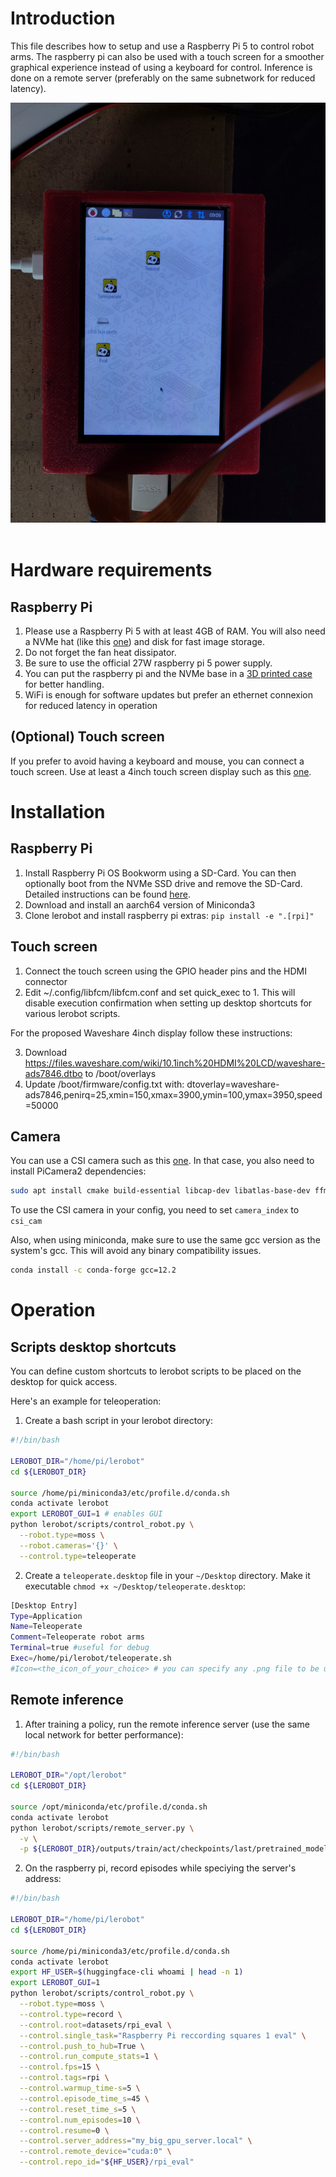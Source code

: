 # Introduction

This file describes how to setup and use a Raspberry Pi 5 to control robot arms. The raspberry pi can also be used with a touch screen for a smoother graphical experience instead of using a keyboard for control. Inference is done on a remote server (preferably on the same subnetwork for reduced latency).

<p align="center">
  <picture>
    <img alt="Rapberry Pi 5 client" src="media/raspberrypi/desktop.jpg" style="max-width: 100%;">
  </picture>
  <br/>
  <br/>
</p>

# Hardware requirements

## Raspberry Pi

1. Please use a Raspberry Pi 5 with at least 4GB of RAM. You will also need a NVMe hat (like this [one](https://shop.pimoroni.com/products/nvme-base?variant=41313839448147)) and disk for fast image storage.
2. Do not forget the fan heat dissipator.
3. Be sure to use the official 27W raspberry pi 5 power supply.
4. You can put the raspberry pi and the NVMe base in a [3D printed case](https://www.thingiverse.com/thing:6259491) for better handling.
5. WiFi is enough for software updates but prefer an ethernet connexion for reduced latency in operation

## (Optional) Touch screen

If you prefer to avoid having a keyboard and mouse, you can connect a touch screen. Use at least a 4inch touch screen display such as this [one](https://www.waveshare.com/4inch-hdmi-lcd.htm).

# Installation

## Raspberry Pi

1. Install Raspberry Pi OS Bookworm using a SD-Card. You can then optionally boot from the NVMe SSD drive and remove the SD-Card. Detailed instructions can be found [here](https://www.jeffgeerling.com/blog/2023/nvme-ssd-boot-raspberry-pi-5).
2. Download and install an aarch64 version of Miniconda3
3. Clone lerobot and install raspberry pi extras: ```pip install -e ".[rpi]"```

## Touch screen

1. Connect the touch screen using the GPIO header pins and the HDMI connector
2. Edit ~/.config/libfcm/libfcm.conf and set quick_exec to 1. This will disable execution confirmation when setting up desktop shortcuts for various lerobot scripts.

For the proposed Waveshare 4inch display follow these instructions:

3. Download https://files.waveshare.com/wiki/10.1inch%20HDMI%20LCD/waveshare-ads7846.dtbo to /boot/overlays
4. Update /boot/firmware/config.txt with: dtoverlay=waveshare-ads7846,penirq=25,xmin=150,xmax=3900,ymin=100,ymax=3950,speed=50000

## Camera

You can use a CSI camera such as this [one](https://www.raspberrypi.com/products/camera-module-3/). In that case, you also need to install PiCamera2 dependencies:

```bash
sudo apt install cmake build-essential libcap-dev libatlas-base-dev ffmpeg libopenjp2-7 libcamera-dev libkms++-dev libfmt-dev libdrm-dev
```

To use the CSI camera in your config, you need to set `camera_index` to `csi_cam`

Also, when using miniconda, make sure to use the same gcc version as the system's gcc. This will avoid any binary compatibility issues.

```bash
conda install -c conda-forge gcc=12.2
```

# Operation

## Scripts desktop shortcuts

You can define custom shortcuts to lerobot scripts to be placed on the desktop for quick access.

Here's an example for teleoperation:

1. Create a bash script in your lerobot directory:
```bash
#!/bin/bash

LEROBOT_DIR="/home/pi/lerobot"
cd ${LEROBOT_DIR}

source /home/pi/miniconda3/etc/profile.d/conda.sh
conda activate lerobot
export LEROBOT_GUI=1 # enables GUI
python lerobot/scripts/control_robot.py \
  --robot.type=moss \
  --robot.cameras='{}' \
  --control.type=teleoperate
```

2. Create a ```teleoperate.desktop``` file in your ```~/Desktop``` directory. Make it executable ```chmod +x ~/Desktop/teleoperate.desktop```:

```bash
[Desktop Entry]
Type=Application
Name=Teleoperate
Comment=Teleoperate robot arms
Terminal=true #useful for debug
Exec=/home/pi/lerobot/teleoperate.sh
#Icon=<the_icon_of_your_choice> # you can specify any .png file to be used as an icon for the desktop shortcut.
```

## Remote inference

1. After training a policy, run the remote inference server (use the same local network for better performance):
```bash
#!/bin/bash

LEROBOT_DIR="/opt/lerobot"
cd ${LEROBOT_DIR}

source /opt/miniconda/etc/profile.d/conda.sh
conda activate lerobot
python lerobot/scripts/remote_server.py \
  -v \
  -p ${LEROBOT_DIR}/outputs/train/act/checkpoints/last/pretrained_model
```

2. On the raspberry pi, record episodes while speciying the server's address:
```bash
#!/bin/bash

LEROBOT_DIR="/home/pi/lerobot"
cd ${LEROBOT_DIR}

source /home/pi/miniconda3/etc/profile.d/conda.sh
conda activate lerobot
export HF_USER=$(huggingface-cli whoami | head -n 1)
export LEROBOT_GUI=1
python lerobot/scripts/control_robot.py \
  --robot.type=moss \
  --control.type=record \
  --control.root=datasets/rpi_eval \
  --control.single_task="Raspberry Pi reccording squares 1 eval" \
  --control.push_to_hub=True \
  --control.run_compute_stats=1 \
  --control.fps=15 \
  --control.tags=rpi \
  --control.warmup_time-s=5 \
  --control.episode_time_s=45 \
  --control.reset_time_s=5 \
  --control.num_episodes=10 \
  --control.resume=0 \
  --control.server_address="my_big_gpu_server.local" \
  --control.remote_device="cuda:0" \
  --control.repo_id="${HF_USER}/rpi_eval"
```
